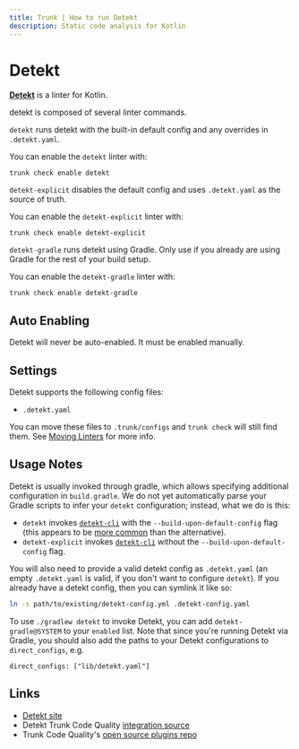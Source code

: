 ```yaml
---
title: Trunk | How to run Detekt
description: Static code analysis for Kotlin
---
```


# Detekt

[**Detekt**](https://github.com/detekt/detekt) is a linter for Kotlin.

detekt is composed of several linter commands.

`detekt` runs detekt with the built-in default config and any overrides in `.detekt.yaml`.

You can enable the `detekt` linter with:

```shell
trunk check enable detekt
```

`detekt-explicit` disables the default config and uses `.detekt.yaml` as the source of truth.

You can enable the `detekt-explicit` linter with:

```shell
trunk check enable detekt-explicit
```

`detekt-gradle` runs detekt using Gradle. Only use if you already are using Gradle for the rest of your build setup.

You can enable the `detekt-gradle` linter with:

```shell
trunk check enable detekt-gradle
```

## Auto Enabling

Detekt will never be auto-enabled. It must be enabled manually.

## Settings

Detekt supports the following config files:

* `.detekt.yaml`

You can move these files to `.trunk/configs` and `trunk check` will still find them. See [Moving Linters](../configure-linters.md#moving-linters) for more info.

## Usage Notes

Detekt is usually invoked through gradle, which allows specifying additional configuration in `build.gradle`. We do not yet automatically parse your Gradle scripts to infer your `detekt` configuration; instead, what we do is this:

* `detekt` invokes [`detekt-cli`](https://detekt.github.io/detekt/cli.html) with the `--build-upon-default-config` flag (this appears to be [more common](https://cs.github.com/?q=%2FbuildUponDefaultConfig.*%28true%29%2F+detekt) than the alternative).
* `detekt-explicit` invokes [`detekt-cli`](https://detekt.github.io/detekt/cli.html) without the `--build-upon-default-config` flag.

You will also need to provide a valid detekt config as `.detekt.yaml` (an empty `.detekt.yaml` is valid, if you don't want to configure `detekt`). If you already have a detekt config, then you can symlink it like so:

```bash
ln -s path/to/existing/detekt-config.yml .detekt-config.yaml
```

To use `./gradlew detekt` to invoke Detekt, you can add `detekt-gradle@SYSTEM` to your `enabled` list. Note that since you're running Detekt via Gradle, you should also add the paths to your Detekt configurations to `direct_configs`, e.g.

```undefined
direct_configs: ["lib/detekt.yaml"]
```

## Links

* [Detekt site](https://github.com/detekt/detekt)
* Detekt Trunk Code Quality [integration source](https://github.com/trunk-io/plugins/tree/main/linters/detekt)
* Trunk Code Quality's [open source plugins repo](https://github.com/trunk-io/plugins/tree/main)
